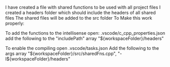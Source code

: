 I have created a file with shared functions to be used with all project files
I created a headers folder which should include the headers of all shared files
The shared files will be added to the src folder
To Make this work properly:

To add the functions to the intellisense
open: .vscode/c_cpp_properties.json
add the following to the "includePath" array
    "${workspaceFolder}/headers"

To enable the compiling open .vscode/tasks.json
Add the following to the args array
    "${workspaceFolder}/src/sharedFns.cpp",
    "-I${workspaceFolder}/headers"